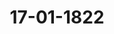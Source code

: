 ---  
schema: default  
title: 17-01-1822  
organization: Team Charlie  
notes: "<p>§.23</p><p>Die Großherzogliche Gesandtschaft hatte bei dieser Gelegenheit die damalige Lag

zwischen dem Großherzogthume Hessen und den der 3. Division des 8. Armeecorps

theilten Bundesstaaten in Betrieb stehenden Formations- und Reluitions-Unterhandl

bezeichnet, und die Erwartung geaͤussert, daß die Vereinbarungen daruͤber baldigst zu E

kommen würden.

Dieß ist nicht eingetroffen. Ihre Durchlauchten die Fürsten von Hohenzoller

Liechtenstein, deren Bevollmächtigter bei der unterzeichneten Uebereinkunft noch einige

behalte gemacht, haben auf die diesseitige Finalerklärung bis heute nicht geantwortet.

Von Seiten der freien Stadt Frankfurt wurde den zum Abschlusse vorbereiteten

tationen erst spät ein neuer Vorschlag substituirt, welcher, wegen seines Bezugs auf

setzlichen Bestimmungen des Großherzogthums, einer mehrseitigen Prufung bedurfte

schließlich hat abgelehnt werden muͤssen.

Endlich ist Landgräflich-Hessen-Homburgischer Seits, nachdem zwischen den bei

tigen Bevollmächtigten die Uebereinkunft im vorigen September unterzeichnet, und di

wechselung der Ratificationen anberaumt war, statt dieser erklärt worden, daß die d

tige Landesregierung vorerst gesonnen sey, bei der Bundesversammlung wegen S

stellung der kostspieligeren Waffengattungen einzuschreiten, falls die Entscheidung ab

günstig ausfiele, den gepflogenen Verhandlungen nachkommen werde.

Man läßt es dahin gestellt seyn, ob nicht der eigentliche Grund aller Verzöger

ausserhalb der Verhandlungen liegt. Immerhin können sie der Diesseite auf keine

zur Last kommen, da man sowohl überhaupt, als insbesondere hinsichtlich der pecu

Stipulationen gethan und nachgegeben hat, was möglich war, um die Schwierigkeit

heben oder zu erleichtern, und so zum bundesgesetzlichen Ziele zu gelangen.

Nachdem nun dieß Bestreben bis jetzt, wo sechs Monate seit dem Beschlusse in d

vorjährigen Sitzung dem Ablaufe nahe sind, ohne den wunschenswerthen Erfolg geblieb

während der Aufschub für das Großherzogthum selbst, zum, je längern, desto beschwerl

Hindernisse bei seiner Contingents= und Divisions-Bildung wird; so ist die Gesandtschaf

der höchsten Weisung versehen worden, gegenwärtige Anzeige mit dem Antrage zu verbi

daß ein endlicher kurzer Termin zur Einbringung der Formations- und Relui

Verträge zwischen dem Großherzogthume Hessen und den zur 3. Division des

meecorps gehörigen Bundesstaaten festgesetzt werden wolle, damit sodann, in G

heit des Beschlusses vom 26. Juli v. J., von dieser hohen Versammlung das

Geeignete verfügt werde.

Der Herr Gesandte der 16. Stimme, Freiherr von Leonhardi, äu

daß er sich hierauf seine Erklärung vorbehalten müsse; der Stillstand, welcher in

Protok. d. d. Bundesvers. XIII. Bd.

gen Grund zu einer Beschwerde habe, eine neue, auf den veränderten Stand der Ver

hältnisse angepaßte, artikulirte Darstellung zu erwarten haben werde, um diesen Gegen

stand einer weitern Erwägung zu unterziehen, und darüber, wenn die weiters nöthigen

Instructionen eingetroffen seyn werden, den allenfalls nöthigen Beschluß zu fassen.

Sollte, was kaum anzunehmen ist, von der Königlich-Preussischen Regierung die

Rückerstattung und Entschädigung verweigert und der Grund der Verpflichtung dazu in

Abrede gestellt werden; so würde dadurch der Stand des wesentlich hier in Frage kommen

den Verhältnisses keineswegs verändert; es würde dadurch weder eine neue Beschwerde,

noch eine neue Erwägung derselben, noch eine neue Instructions-Einholung, noch ein

anderer Beschluß nöthig werden, als der heute schon hätte gefaßt werden können. Dann,

wie jetzt, würde die Competenz des Bundestages, die Entscheidung der Sache auf einem

der beiden verfassungsmäsigen Wege herbeizuführen, als eine bereits ausgesprochene zu be

trachten seyn, und dann, wie jetzt, würde von dem Bundestage der Weg zu bezeichnen seyn,

auf welchem Se. Herzogliche Durchlaucht die Entscheidung zu suchen haben, wenn die

Verpflichtung dazu Königlich-Preussischer Seits in Zweifel gezogen werden sollte.

Der Gegenstand der von Sr. Herzoglichen Durchlaucht gegen die Königlich-Preussische

Staatsverwaltung erhobenen Beschwerde, war nicht bloß die Frage: ob Preussen zur Er

hebung der Verbrauchsteuer auf der Elbe, und ob es überhaupt durch Sperrung der Elbe

den Anhaltischen Unterthanen Schaden zuzufügen berechtigt war? Nicht wegen eines ein

zelnen Falles, etwa nur wegen Anhaltung des Friedheimischen Schiffes, sondern auch und

zwar principaliter im Allgemeinen über die diesseits für widerrechtlich gehaltene Erhebung

der Königlich=Preussischen Transito- und Verbrauchsteuer auf der Elbe, beschwerte sich An

halt, und es trug, auf dem Grunde der Wiener Congreßacte (Art. 111 und 115), wie

auch auf dem Grunde der Wiener Schlußacte, nicht nur darauf an:

1) daß die widerrechtliche Erhebung der Königlich-Preussischen Transito- und Ver

brauchsteuer auf der Stelle aufzuhören habe, und daß

2) das dem Kaufmann Friedheim zu Köthen gehörende Schiff frei gegeben werde,

sondern es behielt sich auch ausdrücklich die sowohl dem Eigenthümer des Schiffes, als der

Herzoglichen Regierung und ihren Unterthanen überhaupt gebührende Entschädi

gung vor.

Wie soll aber, so lange Preussen die Rechtsverbindlichkeit läugnet, welche die Anle

gung jener Steuer und Sperre der Elbe zur widerrechtlichen machte, diese Entschädigung,

falls dieselbe nicht im Wege freier Vereinigung geleistet wird, mit Hoffnung eines recht

lichen Erfolges von Anhalt eingeklagt werden können, wenn nicht zuvor darüber entschie

den worden ist: ob die Hauptsache, wenn sie nicht durch ein, von der erhobenen Beschwerde ganz unabhängiges Ereigniß beseitigt worden wäre, rechtlich begründet war

nicht? und wie soll dieses ausgemittelt werden, wenn nicht vorher der Weg bezeid

wird, auf welchem jene Entscheidung herbeigeführt werden soll?

Die Gesandtschaft darf sich der zuversichtlichen Hoffnung überlassen, daß, wenn i

die hier erörterte Ansicht irgendwo noch ein Zweifel obwalten könnte, dieser (im Falle,

Se. Herzogliche Durchlaucht, gegen alle Wahrscheinlichkeit, sich nicht in der Lage befin

würden, Ihre Beschwerde ganz und vollständig zurückzunehmen) in jenem neu anz

raumenden Termine, zugleich mit der Hauptfrage werde gelöst werden.

Preussen. Da in der eben gemachten Erklärung von einer mit dem Königli

Preussischen Ministerium der auswärtigen Angelegenheiten eingeleiteten Unterhandlung

Rede ist, so sieht sich der Königlich-Preussische Bundestagsgesandte veranlaßt, die von

nem Hofe ihm über jene Angelegenheit mitgetheilten Noten in der Absicht der Bundes

sammlung vorzulegen, damit dieselbe daraus den Stand der Sache vollkommen erse

könne. Es findet hiernach keine Unterhandlung statt, welche mit dem Fortgange oder

Zurücknahme der Beschwerde bei der Bundesversammlung in irgend einen bedingenden?

sammenhang gebracht werden kann, oder weßhalb ein Interesse vorhanden ist, den Tern

einer verabredeten Abstimmung, wenn, nach der diesseits am 13. Dec. vorigen Jahres

gegebenen Erklärung, überhaupt nochseine Erörterung zulässig seyn könnte, zu prorogir

Da des Herzogs von Anhalt-Köthen Durchlaucht ein besonderes Vertrauen darc

setzen, daß der Wunsch um Verguͤtung der bisher erhobenen Verbrauchsteuer Seiner Majes

dem Könige vorgetragen werde, so ist nur zu bedauern, daß, nach oft auseinandergesetz

Sachverbindung, die allerhöchste Entschliessung so lange erschwert oder verzögert wir

als eine Beschwerdeführung von Seiner Herzoglichen Durchlaucht fortgesetzt wird.

Der Königlich=Preussische Herr Gesandte fügte noch hinzu, daß, in so fern sein all

höchster Hof noch eine Beantwortung der so eben vernommenen Herzoglich-AnhaltF

thenschen Erklärung für nöthig halten sollte, er sich dieselbe ausdrücklich vorbehalten hab

wolle.

Die in Abschrift vorgelegten Roten wurden diesem Protokolle unter den Zahlen 1 bie

angefügt.

Oesterreich. Mein allerhöchster Hof hat bekanntlich, auf den Grund der gehegt

zuversichtlichen und seitdem vollkommen erfüllten Hoffnung, daß die am 23. Juni v.

unterzeichnete Elbschifffahrts=Convention die gewünschte Ratification erhalten und demnäd

die lang ersehnte Ausgleichung der Betheiligten ohne bundesgesetzlichen Einfluß herbeifü

ren würde, darauf angetragen, daß diese hohe Versammlung sich vorläufig jeder Abstil

mung darüber enthalten möge. Seine Kaiserliche Majestät haben um so weniger geglauldaß hierbei von der Ansetzung eines Termins die Rede seyn sollte, je offenbarer die möglichst

baldige Beseitigung der obwaltenden Differenzen in dem eigensten Interesse der beiden Theile

liegt. Wenn nun aus den, so eben vernommenen, beiderseitigen Erklaͤrungen ungezweifelt her

vorgeht, daß durch die ersterwähnte Ratification der Grund der Beschwerde als gehoben

anerkannt und daher die Hauptsache als abgethan zu betrachten sey, auch über die

noch unerledigten weiteren Anträge Anhalt-Köthens bereits Unterhandlungen eingeleitet seyen;

so kann für jetzt wohl nur ihrem Erfolge entgegen gesehen, nach diesseitigem Dafürhalten

aber noch vielweniger, als bisher, die Ansetzung eines Termins für angemessen befunden,

sondern lediglich erwartet werden, welche neue Darstellung Anhaltischer Seits angebracht

werden duͤrfte, um hieruͤber, wenn die Instructionen eingegangen seyn werden, das Noͤthige

zu beschliessen.

Baiern. Die Gesandtschaft hält dafür, daß es bei der dermaligen Lage der Sache

keiner Termins-Verlängerung bedürfe, sondern daß vielmehr der Ausgang der Vergleichs

Unterhandlungen abzuwarten sey.

Königreich Sachsen. In dem Termine, auf dessen fernere Vertagung die Her

zoglich=Anhalt=Köthensche Regierung anträgt, sollte (nach dem Protokolle über die 27. vor

jährige Sitzung §. 196) darüber abgestimmt werden:

ob die Entscheidung ihrer Beschwerde, daß die Königlich-Preussische Regierung, den

Wiener Congreßbestimmungen über die Flußschifffahrt entgegen, die Schifffahrt auf

der Elbe zum Nachtheile der Anhaltischen Lande erschwere und belaste, in der Haupt

sache auf dem richterlichen oder dem Vollziehungswege herbeizuführen sey?

Ueber obige Frage läßt sich aber jetzt nicht mehr abstimmen; denn durch die immittelst

zur Ratification gelangte Elbschifffahrts-Convention ist der Grund der Beschwerde in der

Hauptsache gehoben, und von dem Vollziehungswege kann wohl nicht die Rede seyn, wo es

sich nur um die Vergütung früherer, zur Zeit noch illiquider Schäden handelt.

In dieser Hinsicht stimmt die Königlich-Sächsische Bundestagsgesandtschaft: daß jener

Abstimmungs=Termin mit der Ratification der Elbschifffahrts-Convention erloschen sey,

mithin eine Vertagung desselben nicht statt finden könne.

Hannover und

Würtemberg: behalten sich ihre Abstimmung vor.

Baden. Wenn gleich der Gesandte nicht in dem Falle war, von den so eben ab

gegebenen Erklärungen des Königlich-Preussischen Hofes und des Herzogs von Anhalt-Kö

then Durchlaucht nähere Kenntniß zu nehmen, so hält er sich dennoch schon jetzt, im Sinne

der ihm bekannten Ansichten seines höchsten Hofes, zu nachstehender Aeusserung befugt.

Durch den in der 27. vorjährigen Sitzung über die in Frage stehende Beschwerdesachegefaßten Beschluß wurde entschieden, daß die Bundesversammlung zu ihrer Erledigung

bundesverfassungsmäsigen Wegen competent sey, und diesem Beschlusse späterhin in

32. und 33. Sitzung durch zwei nachfolgende Beschlüsse inhärirt, hierdurch aber der unz

deutigste Beweis an den Tag gelegt, daß die hohe Bundesversammlung keinen Ans

nehme, der Beschwerde der Herzoglich-Anhaltischen Häuser alle jene Folge zu-geben, w

durch die Bundesgesetzgebung gerechtfertigt zu werden vermag. Nach diesen Vorgängen

der Gesandte nicht umhin, das Recht Anhalts, Abhülfe seiner Beschwerde auf bunde

fassungsmäsigen Wegen zu erlangen, als hinreichend und ein für allemal gesichert zu

trachten. Nach einmal festgesetzter und aufrechterhaltener Competenz der hohen Bur

versammlung aber, war alles uͤbrige lediglich Sache des Verfahrens, das sich nach der i

maligen Lage der Sache modificiren mußte. Wenn demnach früherhin ein Termin g

und späterhin prorogirt wurde, um nach eingeholten Instructionen darüber abzustimr

auf welchem der verfassungsmäsigen Wege die Entscheidung der Hauptsache herbeizu

ren sey; so konnte die hohe Bundesversammlung sich zu diesem Beschlusse nur dadurch

wogen finden, daß zu jener Zeit beinahe jede Hoffnung zur gütlichen Beilegung des

schwebenden Streites verschwunden, hievon aber die erforderliche Anzeige gemacht und1

mindestens Anfangs, durch keine klaren Beweise des Gegentheils widerlegt war. Seit

hat sich die Hoffnung zur gütlichen Beilegung des Streites nicht nur nicht vermindert,

mehr ist sie -- man darf es sagen -- zur allgemeinen Beruhigung der hohen Bunde

sammlung, in der Hauptsache auf eine Weise in Erfüllung gegangen, welche dem R

nichts zu wünschen übrig läßt.

Durch die erfolgte Auswechselung der Ratificationen der Dresdner Uebereinkunft is

Rechtszustand auf der Elbe pro praesenti hergestellt und somit in dieser Hauptbeziel

die Beschwerde der Herzoglich-Anhaltischen Häuser gehoben.

Wenn nunmehr von Seiner Herzoglichen Durchlaucht von Anhalt pro praeterito

Entschädigung für den entbehrten Rechtszustand von dem Königreiche Preussen verl

und das Ansinnen an diese hohe Versammlung gestellt wird, zu dem Behufe das fr

zur Erledigung der Hauptsache eingeleitete Verfahren fortzusetzen, so vermag der Gesa

dieses Ansinnen nicht für hinreichend begründet zu erachten. Zwar verkennt er keinesn

daß über die Schadloshaltung Anhalts, wenn wirklich über dieselbe entschieden werden

zu seiner Zeit nicht wird erkannt werden können, ohne den, der Hauptsache selbst

Grunde liegenden, rechtlichen Titel vorerst erörtert und richtig gestellt zu haben; hie

glaubt der Gesandte aber keineswegs folgern zu dürfen, daß das früher zur Erledi

der Hauptsache eingeleitete Verfahren der Bundesversammlung auch auf die accesso

Beschwerde Anhalts auf Schadloshaltung anzuwenden sey. Dieses dürfte höchstens als

Protok. d. d. Bundesvers. XIII. Bd.zu rechtfertigen gewesen seyn, wenn von Seiten der Herzoglich-Anhaltischen Häuser mit

der Anbringung ihrer Beschwerde auf Schadloshaltung die Anzeige verbunden worden wäre,

daß keine Hoffnung zu deren gütlichen Beilegung vorhanden sey, ungeachtet auch in diesem

Falle es als zweifelhaft hätte betrachtet werden können, ob es nicht den Verhältnissen an

gemessener sey, für eine wesentlich veränderte Sache ein durchaus neues Verfahren einzu

leiten. Weit entfernt, daß eine solche Anzeige erfolgt wäre, wurde von beiden allerhöchsten

und höchsten Interessenten der hohen Bundesversammlung die Eröffnung gemacht, daß Se.

Majestät der König von Preussen Allerhöchstsich Vortrag habe erstatten lassen, um zu er

messen, in wie fern dem Verlangen Sr. Durchlaucht des Herzogs von Anhalt-Köthen Folge-

gegeben werden könne, und dankbar muß man auch hierin das Bestreben der Königlich

Preussischen Regierung erkennen, die Hand zur gütlichen Vereinigung auf jede nur thunliche

Weise zu bieten. Nicht von Bedeutung scheint es hierbei, daß von Seiten des Königreichs

Preussen das rechtliche Fundament der Forderung Anhalts überall geläugnet wird.

Nur bei der definitiven Erledigung der Beschwerde durch die competente Behörde

wovon aber überall noch keine Rede seyn kann, würde es auf das rechtliche Fundament

derselben ankommen, nicht aber bei Vergleichsverhandlungen, welche den rechtlichen von

beiden Parteien contradictorisch behaupteten Titel in seinem Werth oder Unwerth bestehen

lassen. Ohne deßhalb hierauf weiter einzugehen als erforderlich ist, scheint es genuͤgend, zu

wissen, daß nach beigelegter Hauptsache, und nachdem hierdurch die Hoffnung zur gänz

lichen Beilegung aller noch obschwebenden Differenzen ihre volleste Begruͤndung erhalten

hat, über die hiermit connexe Entschädigungs-Forderung Anhalts, Verhandlungen zwischen

den allerhöchsten und höchsten Interessenten angeknüpft sind, um vor der Hand jede Ein

schreitung der hohen Bundesversammlung, mithin auch die Prorogirung des früheren Ter

mins zur eventuellen Abstimmung, überflüssig zu machen.

Demnach stimmt der Gesandte dafür, daß, unter wiederholter Anerkennung der Com

petenz der hohen Bundesversammlung im Allgemeinen, die neuerdings von Seiner Durchlaucht

dem Herzoge von Anhalt angebrachte Beschwerde so lange auf sich zu beruhen habe, bis der

Anspruch auf die verfassungsmäsige Thätigkeit dieser hohen Bundesversammlung besser, als

geschehen, begruͤndet zu werden vermag.

Kurhessen,

Großherzogthum Hessen,

Dänemark, wegen Holstein und Lauenburg: behalten sich ihre Abstim

vor.

mung

Niederlande, wegen des Großherzogthums Luxemburg: wie Baden.

Großherzoglich= und Herzoglich=Sächsische Häuser,Braunschweig und Nassau: behalten sich ebenfalls ihre Abstimmung vor.

Mecklenburg=Schwerin und Strelitz. Die zuvor vernommene Herzog

Anhalt=Köthensche Erklärung trifft mit der, in der vorjährigen 33. Sitzung zu Protokoll

benen, Königlich-Preussischen Erklärung, der Verschiedenheit ungeachtet, im wesentlichsten P

zusammen. Aus beiderseitigen Aeusserungen nämlich geht hervor, daß der eigentliche

genstand der zwischen beiden hohen Bundesregierungen vorbestandenen Differenz, in so n

solcher durch die Herzoglich-Anhalt-Köthenschen Anträge zur wirklichen Berathung

die Bundesversammlung gebracht worden, vermittelst der allseitigen Ratification der Elbs

fahrts=Convention für jetzt und immer aus dem Wege geräumt sey. — Bei dem aus

gesagtem sich ergebenden Sachverhältniß, und da die von Herzoglich-Anhalt-Köthenscher Emp

als Fundament des jetzigen Antrags angegebene Ersatz- oder Entschädigungs-Forden

weder gleichzeitig noch für sich besonders ein Gegenstand wirklicher Berathung

Bundesversammlung gewesen, ausserdem aber nur bedingt ausgesprochen ist, — so sa

mir gegenwärtig für die Bundesversammlung alle Veranlassung zu einer neuen Proroga

des zuvor beliebten Abstimmungs-Termins, oder zur Bestimmung eines neuen auf glei

Zweck gerichteten Termins, wegzufallen.

Die Gesandtschaften der 15. 16. und 17. Stimmen: behalten sich eben

ihre Abstimmungen vor; worauf

Prásidium äusserte: es wolle die noch fehlenden Abstimmungen abwarten,

hierauf den Beschluß zu ziehen.

</p><p>§.24</p><p>Vertheilung einer Schuld des deutschen Großpriorats des Johanni

ordens an das Haus Lindenkampf und Olfers zu Münster.

(1. Sitz. §. 4 d. J.)

Großherzogthum Hessen. Zufolge der Geneigtheit des Großherzoglichen

fes, in Beziehung auf das bei dieser hohen Versammlung bisher Vorgekommene, wegen

theilung einer Johanniter=Ordensschuld an das Haus Lindenkampf und Olfers zu Mün

zu einer gutlichen, diesen Gegenstand nach rechtlichen Grundsaͤtzen erledigenden Uebereink

mitzuwirken, ist diesseitige Gesandtschaft ermächtigt worden, an dem vorgeschlagenen Zu

mentritte der betreffenden Bundestagsgesandtschaft

Heil zu nehmen.

Man behält sich zugleich vor, diejenigen Bemerkungen, welche bei der fraglichen?

einandersetzung noch zu erwägen seyn werden und das vorläufige Resultat der Rechnut

ändern könnten, seiner Zeit einzubringen.

Diese Erklärung wurde der Reclamations=Commission zuzustellen beschlossen.</p><p>§.25</p><p>Forderung des Johann Wilhelm Remy zu Frankfurt, wegen Lieferungen

zu der ehemals Kurtrierischen Festung Ehrenbreitstein.

(1. Sitz. §. 19 d. J.)

Der Königlich=Baierische Herr Bundestagsgesandte, Freiherr von

Aretin, trägt vor: Nachdem er über die Eingabe des Handelsmanns I. W. Remy vom

18. Juli v. J. (Num. 86) noch vor dem Eintritte der Ferien am 26. desselben Monats re

ferirt habe, sey Reclamant während dem Laufe der Ferien noch mit zwei weiteren Vor

stellungen am 28. August (Num. 94) und am 3. December (Rum. 110) eingekommen.

Auf die in der 32. Sitzung §. 245 am 7. December abgegebene Erklärung des Her

zoglich=Nassauischen Herrn Bundestagsgesandten, wäre in der ersten dießjährigen Sitzung

am 10. Jänner weiterer Vortrag erstattet, und Beschluß gefaßt worden.

Der ungeduldige Quárulant, vielmehr sein ungestümmer Anwalt, habe jedoch noch

während der Feiertage unter Num. 4 d. J. eine neue Vorstellung übergeben, zu der er

die Veranlassung aus einer, bei einer ganz andern Gelegenheit von dem Königlich-Würtem

bergischen Herrn Bundestagsgesandten gemachten, hieher gar nicht anwendbaren Aeusserung,

über die Anberaumung von Terminen zu Beendigung der Streitsachen zwischen Bundes

staaten, ergreifen zu können geglaubt hätte.

Durch eine rabulistische Ausführung wolle er darthun, daß für seine Forderung be

reits ein Termin, und zwar zur wirklichen Zahlung bestehe, was durchaus falsch sey.

Unter ahndungswürdigen Beleidigungen für die Herzoglich-Nassauische Regierung,

gründe derselbe darauf die Bitte:

die hohe Bundesversammlung wolle sofort die verfassungsmäsige Hülfe schleunig

eintreten lassen, allenfalls nach Art. 31 die Real-Execution wider die beklagte Re

gierung verfugen.

Unter Beziehung auf die früher erstatteten Vorträge, glaubt der Herr Referent, daß

der Reclamant mit seinem ungeeigneten Gesuche ab- und an den Beschluß vom 10. d. M.

anzuweisen sey.

Unter allgemeinem Einverständni

it dem Herrn Referenten, wurde hierauf

beschlossen:

daß Johann Wilhelm Remy mit seinem ungeeigneten Gesuche, d. d. Frankfurt den

2. Jänner 1822, ab- und an den Beschluß vom 10. d. M. angewiesen werde.</p><p>§.26</p><p>Den Anspruch der Holzhändler Stöhlke und Bruns zu Lauenburg,

Ersatz für Bretter und Bohlen, welche angeblich im Jahre 18

auf der Elbe zu einer Schiffbrücke verwendet worden, so wie

Entschädigung für ein angeblich zu gleichem Zwecke benutz

Schiff, betr.

Der Herr Bundestagsgesandte der freien Städte, Danz: erstattet 2

trag über die (Zahl 98 v. J.) eingekommene Vorstellung der Holzhändler Stöhlke

Bruns zu Lauenburg, den Anspruch auf Ersatz für Bretter und Bohlen, welche angel

im J. 1813 auf der Elbe zu einen Schiffbrücke verwendet worden, so wie auf Entsch

agung für ein angeblich zu gleichem Zwecke benutztes Schiff betreffend, worin gebeten wi

diese hohe Versammlung wolle die Holzhändler Stöhlke und Bruns in Lauenb

bescheiden lassen, von welcher Regierung, ob von der Königlich-Hannöverisch

oder Großherzoglich=Mecklenburg=Schwerinischen, sie ihr, auf Requisition der

stern und zum besten der Letztern, verwendetes Eigenthum bezahlt erhalten würt

Der Herr Referent theilt hierauf den Inhalt der erwähnten Vorstellung sammt

lagen mit, geht in eine vollständige rechtliche Beurtheilung derselben ein und macht

Antrag:

daß vorerst der Großherzoglich-Mecklenburg-Schwerinische Herr Bundestagsgesar

von Pentz zu ersuchen sey, darüber Erläuterung zu geben, was es mit der S

für eine Bewandniß habe? worauf sodann das Weitere zu beschliessen seyn wert

Sämmtliche Gesandtschaften waren mit dem Herrn Referenten einverstand

und der Großherzoglich-Mecklenburg-Schwerinische Herr Bundestagsgesandte überna

es, die verlangte Erläuterung bei seinem höchsten Hofe nachzusuchen.

Beschluß:

Daß der Großherzoglich=Mecklenburg=Schwerinische Herr Bundestagsgesandte

sucht werde, nähere Erläuterung über die Forderungssache der Holzhändler Stöhlke i

Bruns zu Lauenburg beizubringen.</p><p>§.27</p><p>Beschwerdeführung des Hofkammerraths Piaggino zu Offenbach, weg

ihm angeblich im Großherzogthume Baden verweigerter Justiz.

Ebenderselbe: trägt die von dem Hofkammerrath Piaggino in Offenbach (3

111 v. J.) eingereichte Beschwerde, wegen ihm angeblich im Großherzogthume Baden

weigerter Justiz, und des, darin am Schlusse angeführten, folgenden Gesuches vor:diese hohe Versammlung wolle nach dem Art. 29 der Schlußacte die verfassungsmä

sige Huͤlfe eintreten lassen, damit nach den Gesetzen Justiz administrirt werde, sohin ihm

entweder das arretirte Object mit Capital und Zinsen, so weit solches zu seiner Bezah

lung hinreiche, ohne weiters ausbezahlt werde, oder daß die saͤmmtlichen Acten an eine

auswärtige Juristenfacultät nach §. 218 der Badischen Gerichtsordnung, um einen

Spruch einzuholen, versendet werden.

Der Herr Referent, welcher diese Vorstellung nach ihrem ganzen Inhalte vortrug und

hiernächst einer ausführlichen rechtlichen Beurtheilung unterzog, ausserte seinen gutachtlichen

Antrag dahin:

1) daß der Reclamant mit seiner ganz ungegründeten Beschwerdefuͤhrung von hier

abzuweisen;

2) daß der Großherzoglich-Hessische Herr Bundestagsgesandte zu ersuchen sey, die

Großherzoglich=Hessische Regierung zu veranlassen, den Reclamanten wegen der in seiner

Vorstellung enthaltenen Anzüglichkeiten zur Verantwortung ziehen, denselben nach dem Be

funde bestrafen zu lassen, und davon, wie eines und das andere geschehen sey, diese hohe

Versammlung seiner Zeit zu unterrichten.

Hierauf wurde, unter allgemeiner Zustimmung zu dem Antrage des referirenden Herrn

Bundestagsgesandten

beschlossen:

1) daß Reclamant mit seiner ganz ungegründeten Beschwerde gegen die Großherzog

lich=Badische Regierung abgewiesen und

2) der Großherzoglich-Hessische Herr Bundestagsgesandte ersucht werde, die Groß

berzoglich=Hessische Regierung zu veranlassen, den Reclamanten wegen der in seiner Vor

stellung enthaltenen Anzüglichkeiten zur Verantwortung zu ziehen, denselben nach dem Be

funde bestrafen zu lassen, und davon, wie eines und das andere geschehen sey, diese hohe

Versammlung seiner Zeit in Kenntniß zu setzen; übrigens

3) wären von dem Hofkammerrath Piaggino künftig keine Exhibita bei der hohen

Bundesversammlung mehr anzunehmen.</p><p>§.28</p><p>Vorstellung des Königlich=Dänischen Hofagenten und Kaiserlich-Rus

sischen Vice=Consuls, Alexander Christian Becker in Altona, die

Errichtung eines Oberappellationsgerichts für das Herzogthum

Holstein, als dritten Instanz, und angeblich verweigerte Justiz betr.

Ebenderselbe: erstattet Vortrag über die (Zahl 114 des Einreichungs-Protokolls

v. J. 1821 angeführte) Vorstellung, wodurch der Königlich-Dänische Hofagent und Kaiserlich=Russische Vice=Consul, Alexander Christian Becker in Altona, diese hohe Versa

lung bittet:

1) bei des Königs von Dänemark Majestät, als Herzog von Holstein, die kräft

Verwendung eintreten zu lassen, daß eine dritte Instanz für dieses Herzogthum bal

errichtet werden möge;

2) den Königlich-Dänischen Herrn Bundestagsgesandten zu veranlassen, die so

nigste Einleitung zu treffen, daß, mit Suspendirung aller executiven Maasregeln g

Becker, derselbe zur Leistung einer Caution für das Streftobject zugelassen, bis die 3.

stanz errichtet sey, oder aber demselben die Actenversendung an eine deutsche Rechtsfaci

gestattet, oder eine provisorische Commission zur Aburtheilung der Sache in der 3. Ins

niedergesetzt werde.

Der Herr Referent erörterte in der rechtlichen Beurtheilung der von ihm vollstä

mitgetheilten Reclamation diejenigen Fragen, auf deren Beantwortung es hier ankom

und gründete auf diese Erörterung seinen Antrag, welchem sämmtliche Gesandtschaften

hellig beitraten; daher

Beschluß:

1) daß Alexander Christian Becker, Königlich-Dänischer Hofagent und Kaiser

Russischer Vice-Consul zu Altona, mit seiner nicht gegründeten Beschwerdeführung

verweigerte Justiz und der damit verbundenen Bitte um Inhibition abgewiesen, und

2) der Königlich-Dänische, Herzoglich-Holstein- und Lauenburgische Herr Bun

tagsgesandte, Graf von Eyben, wiederholt ersucht werde, die hohe Bundesversamml

baldthunlichst in Kenntniß zu setzen, wie es sich mit der Anordnung eines obersten

richts für das Herzogthum Holstein verhalte; endlich

3) daß dem Exhibenten der Vorstellung wegen einiger, in derselben vorkommender,

gebührlichen Ausdrücke, das Mißfallen dieser hohen Versammlung zu erkennen zu geben</p><p>§.29</p><p>Einreichungs-Protokoll.

Die Eingaben, Zahl 5 bis 7, wurden an die Reclamations-Commission abgegeben

Folgen die Unterschriften.</p>"  
resources:  
- format: png  
  name: Page29[23(1)].png  
  url: ../../Protokolle_BV_13_1822/Page29[23(1)].png  
- format: png  
  name: Page30[23(2)].png  
  url: ../../Protokolle_BV_13_1822/Page30[23(2)].png  
- format: png  
  name: Page31[23(3)].png  
  url: ../../Protokolle_BV_13_1822/Page31[23(3)].png  
- format: png  
  name: Page32[23(4)].png  
  url: ../../Protokolle_BV_13_1822/Page32[23(4)].png  
- format: png  
  name: Page33[23(5)].png  
  url: ../../Protokolle_BV_13_1822/Page33[23(5)].png  
- format: png  
  name: Page34[23(6)].png  
  url: ../../Protokolle_BV_13_1822/Page34[23(6)].png  
- format: png  
  name: Page35[23-24].png  
  url: ../../Protokolle_BV_13_1822/Page35[23-24].png  
- format: png  
  name: Page36[25].png  
  url: ../../Protokolle_BV_13_1822/Page36[25].png  
- format: png  
  name: Page37[26-27].png  
  url: ../../Protokolle_BV_13_1822/Page37[26-27].png  
- format: png  
  name: Page38[27-28].png  
  url: ../../Protokolle_BV_13_1822/Page38[27-28].png  
- format: png  
  name: Page39[28-29].png  
  url: ../../Protokolle_BV_13_1822/Page39[28-29].png  
category:   
  - Protokolle_BV_13_1822  
maintainer: Frank Chen  
maintainer_email: t08zc21@abdn.ac.uk  
---